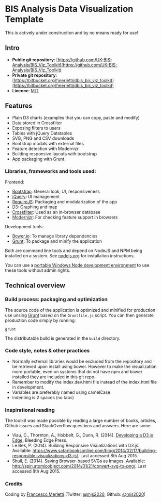 # BIS Analysis Data Visualization Template

This is actively under construction and by no means ready for use!

## Intro

* **Public git repository**: [https://github.com/UK-BIS-Analysis/BIS_Viz_Toolkit](https://github.com/UK-BIS-Analysis/BIS_Viz_Toolkit)
* **Private git repository**: [https://bitbucket.org/fmerletti/dbis_bis_viz_toolkit](https://bitbucket.org/fmerletti/dbis_bis_viz_toolkit)
* **Licence**: [MIT](http://opensource.org/licenses/MIT)

## Features

* Plain D3 charts (examples that you can copy, paste and modify)
* Data stored in Crossfilter
* Exposing filters to users
* Tables with jQuery Datatables
* SVG, PNG and CSV downloads
* Bootstrap modals with external files
* Feature detection with Modernizr
* Building responsive layouts with bootstrap
* App packaging with Grunt

### Libraries, frameworks and tools used:

Frontend:

* [Bootstrap](http://getbootstrap.com/): General look, UI, responsiveness
* [jQuery](https://jquery.com/): UI management
* [RequireJS](http://requirejs.org/): Packaging and modularization of the app
* [D3](http://d3js.org/): Graphing and map
* [Crossfilter](https://github.com/square/crossfilter): Used as an in-browser database
* [Modernizr](http://modernizr.com/): For checking feature support in browsers

Development tools:

* [Bower.io](http://bower.io/): To manage library dependencies
* [Grunt](http://gruntjs.com/): To package and minify the application

Both are command line tools and depend on NodeJS and NPM being installed on a system. See [nodejs.org](https://nodejs.org/) for installation instructions.

You can use a [portable Windows Node development environment](https://github.com/mjs2020/PortableNodeDevEnv) to use these tools without admin rights.

## Technical overview


### Build process: packaging and optimization

The source code of the application is optimized and minified for production use unsing [Grunt](http://gruntjs.com/) based on the ```Gruntfile.js```
script. You can then generate production code simply by running:

    grunt

The distributable build is generated in the ```build``` directory.

### Code style, notes & other practices

* Normally external libraries would be excluded from the repository and be retrieved upon install using bower. However to make the 
  visualization more portable, even on systems that do not have npm and bower installed they are included in this git repo.
* Remember to modify the index.dev.html file instead of the index.html file in development.
* Variables are preferably named using camelCase
* Indenting is 2 spaces (no tabs)

### Inspirational reading

The toolkit was made possible by reading a large number of books, articles, Github issues and StackOverflow questions and answers. Here are some.

* Viau, C., Thornton, A., Hobbelt, G., Dunn, R. (2014). [Developing a D3.js Edge](http://bleedingedgepress.com/our-books/developing-a-d3-js-edge/). Bleeding Edge Press.
* Le Bek, P. (2014). Building Responsive Visualizations with D3.js. Available: https://www.safaribooksonline.com/blog/2014/02/17/building-responsible-visualizations-d3-js/. Last accessed 8th Aug 2015.
* Shull, E. (2014). Saving Browser-based SVGs as Images. Available: http://spin.atomicobject.com/2014/01/21/convert-svg-to-png/. Last accessed 8th Aug 2015.

### Credits

Coding by [Francesco Merletti](http://fm.to.it) (Twitter: [@mjs2020](http://fm.to.it/tw),  Github: [@mjs2020](http://fm.to.it/gh))